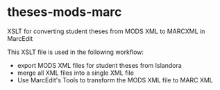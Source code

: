 # theses-mods-marc

XSLT for converting student theses from MODS XML to MARCXML in MarcEdit

This XSLT file is used in the following workflow:
- export MODS XML files for student theses from Islandora
- merge all XML files into a single XML file
- Use MarcEdit's Tools to transform the MODS XML file to MARC XML
